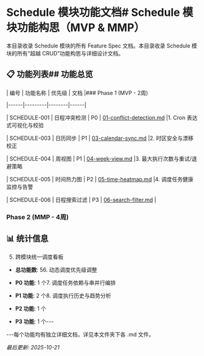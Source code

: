 # Schedule 模块功能文档# Schedule 模块功能构思（MVP & MMP）

本目录收录 Schedule 模块的所有 Feature Spec 文档。本目录收录 Schedule 模块的所有“超越 CRUD”功能构思与详细设计文档。

## 📋 功能列表## 功能总览

| 编号 | 功能名称 | 优先级 | 文档 |### Phase 1 (MVP - 2周)

|------|---------|--------|------|

| SCHEDULE-001 | 日程冲突检测 | P0 | [01-conflict-detection.md](./01-conflict-detection.md) |1. Cron 表达式可视化与校验

| SCHEDULE-003 | 日历同步 | P1 | [03-calendar-sync.md](./03-calendar-sync.md) |2. 时区安全与漂移校正

| SCHEDULE-004 | 周视图 | P1 | [04-week-view.md](./04-week-view.md) |3. 最大执行次数与重试/退避策略

| SCHEDULE-005 | 时间热力图 | P2 | [05-time-heatmap.md](./05-time-heatmap.md) |4. 调度任务健康监控与告警

| SCHEDULE-006 | 日程搜索过滤 | P3 | [06-search-filter.md](./06-search-filter.md) |

### Phase 2 (MMP - 4周)

## 📊 统计信息

5. 跨模块统一调度看板

- **总功能数**: 56. 动态调度优先级调整

- **P0 功能**: 1 个7. 调度任务依赖与串并行编排

- **P1 功能**: 2 个8. 调度执行历史与趋势分析

- **P2 功能**: 1 个

- **P3 功能**: 1 个---

---每个功能均有独立详细文档，详见本文件夹下各 .md 文件。

_最后更新: 2025-10-21_
